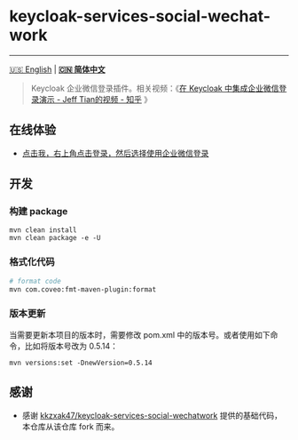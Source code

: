# keycloak-services-social-wechat-work

--- 

[🇺🇸 English](README_en-US.md) | **[🇨🇳 简体中文](README.md)**


> Keycloak 企业微信登录插件。相关视频：《[在 Keycloak 中集成企业微信登录演示 - Jeff Tian的视频 - 知乎](https://www.zhihu.com/zvideo/1484138937099190272) 》

## 在线体验

- [点击我，右上角点击登录，然后选择使用企业微信登录](https://keycloak.jiwai.win/realms/UniHeart/account/ )

## 开发

### 构建 package

```shell
mvn clean install
mvn clean package -e -U
```

### 格式化代码

```bash
# format code
mvn com.coveo:fmt-maven-plugin:format
```

### 版本更新

当需要更新本项目的版本时，需要修改 pom.xml 中的版本号。或者使用如下命令，比如将版本号改为 0.5.14：

```shell
mvn versions:set -DnewVersion=0.5.14
```

## 感谢

- 感谢 [ kkzxak47/keycloak-services-social-wechatwork](https://github.com/kkzxak47/keycloak-services-social-wechatwork) 提供的基础代码，本仓库从该仓库 fork 而来。
